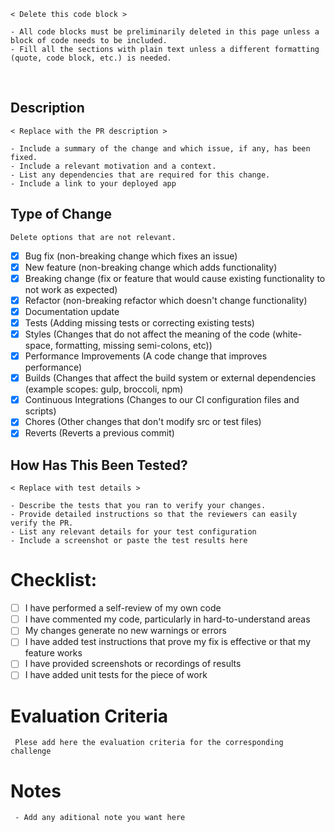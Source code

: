 ```
< Delete this code block >

- All code blocks must be preliminarily deleted in this page unless a block of code needs to be included.
- Fill all the sections with plain text unless a different formatting (quote, code block, etc.) is needed.
```

<br/>

## Description

```
< Replace with the PR description >

- Include a summary of the change and which issue, if any, has been fixed.
- Include a relevant motivation and a context.
- List any dependencies that are required for this change.
- Include a link to your deployed app
```

## Type of Change

```
Delete options that are not relevant.
```

- [x] Bug fix (non-breaking change which fixes an issue)
- [x] New feature (non-breaking change which adds functionality)
- [x] Breaking change (fix or feature that would cause existing functionality to not work as expected)
- [x] Refactor (non-breaking refactor which doesn't change functionality)
- [x] Documentation update
- [x] Tests (Adding missing tests or correcting existing tests)
- [x] Styles (Changes that do not affect the meaning of the code (white-space, formatting, missing semi-colons, etc))
- [x] Performance Improvements (A code change that improves performance)
- [x] Builds (Changes that affect the build system or external dependencies (example scopes: gulp, broccoli, npm)
- [x] Continuous Integrations (Changes to our CI configuration files and scripts)
- [x] Chores (Other changes that don't modify src or test files)
- [x] Reverts (Reverts a previous commit)

## How Has This Been Tested?

```
< Replace with test details >

- Describe the tests that you ran to verify your changes.
- Provide detailed instructions so that the reviewers can easily verify the PR.
- List any relevant details for your test configuration
- Include a screenshot or paste the test results here
```

# Checklist:

- [ ] I have performed a self-review of my own code
- [ ] I have commented my code, particularly in hard-to-understand areas
- [ ] My changes generate no new warnings or errors
- [ ] I have added test instructions that prove my fix is effective or that my feature works
- [ ] I have provided screenshots or recordings of results
- [ ] I have added unit tests for the piece of work

# Evaluation Criteria
```
 Plese add here the evaluation criteria for the corresponding challenge
```

# Notes 
```
 - Add any aditional note you want here
```
